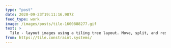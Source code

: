 ```yaml
---
type: "post"
date: 2020-09-23T19:11:16.987Z
feed_type: work
image: /images/posts/tile-1600888277.gif
text: >
  Tile - layout images using a tiling tree layout. Move, split, and resize images using keyboard controls.
from: https://tile.constraint.systems/
---
```

